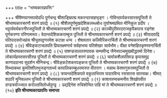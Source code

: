 +++
title = "भाष्यकारप्रपत्तिः"

+++
श्रीवैष्णवागमपयोदधि पूर्णचन्द्र 
श्रीशाङ्घ्रिपद्म मकरन्दरसज्ञभृङ्ग । 
गोविन्दवर्यकरसारसपूजितौ ते 
श्रीभाष्यकारचरणौ शरणं प्रपद्ये ॥ {१} 
श्रीशैलपूर्णमुखदेशिकलब्धबोध 
तुर्याश्रमप्रथित मौनिकुल प्रदीप । 
भट्टार्यवर्यकरनीरजपूजितौ ते 
श्रीभाष्यकारचरणौ शरणं प्रपद्ये ॥ {२} 
काञ्चीपुरीवरदराजकृपैकपात्र 
रङ्गेश पूर्णकरुणा परिणामरूप। 
वेदान्तदेशिककराम्बुज पूजितौ ते 
श्रीभाष्यकारचरणौ शरणं प्रपद्ये ॥ {३} 
श्रीयादवाद्रि पतिपादसरोजहंस 
श्रीभूतपट्टणरमेश कटाक्ष धन्य । 
शेषावतार कलिवैरिकरार्चितौ ते 
श्रीभाष्यकारचरणौ शरणं प्रपद्ये ॥ {४} 
श्रीवेङ्कटाचलपति प्रियलक्ष्मणार्य 
सर्वज्ञभव्य यतिशेखर सार्वभौम। 
वीक्षा वनेशहितकृष्णवनार्चितौ ते 
श्रीभाष्यकारचरणौ शरणं प्रपद्ये ॥ {५} 
पाषण्डजालतरुपावक सम्यमीन्द्र 
जैनेभपञ्चमुखबौद्धतमो दिनेश। 
लोकार्यहस्तसरसीरुह पूजितौ ते 
श्रीभाष्यकारचरणौ शरणं प्रपद्ये ॥ {६} 
चार्वाकशैलपतिवज्र कृपासमुद्र 
काणाददानव सुदर्शन मौनिचन्द्र। 
श्रीवेङ्कटेशकरपङ्कज पूजितौ ते 
श्रीभाष्यकारचरणौ शरणं प्रपद्ये ॥ {७} 
मिथ्याकथा कुमतिशीलभुजङ्गतार्थ्य 
कापालिकाम्बुधरमारुत वीतराग । 
मन्नाथ केशवगुरूत्तमपूजितौ ते 
श्रीभाष्यकारचरणौ शरणं प्रपद्ये ॥ {८} 
त्रय्यन्तदेशिकपते वकुलाभिराम 
पादारविन्द रससारस सारसाक्ष। 
श्रीमत् शठारि मुनिवल्लभ पूजितौ ते 
श्रीभाष्यकारचरणौ शरणं प्रपद्ये ॥ {९} 
काषायरम्यकमनीय शिखोपवीत 
दण्डत्रयोज्ज्वल करोल्लसितोर्ध्वपुण्ड्र । 
उद्यद्दिनेश रुचिशोभित पाहि मां ते 
श्रीभाष्यकारचरणौ शरणं प्रपद्ये ॥ {१०} 
**इति श्रीभाष्यकारप्रपत्तिः समाप्ता**
